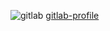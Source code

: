 <!--
**MarselGazizov/MarselGazizov** is a ✨ _special_ ✨ repository because its `README.md` (this file) appears on your GitHub profile.

Here are some ideas to get you started:

- 🔭 I’m currently working on ...
- 🌱 I’m currently learning ...
- 👯 I’m looking to collaborate on ...
- 🤔 I’m looking for help with ...
- 💬 Ask me about ...
- 📫 How to reach me: ...
- 😄 Pronouns: ...
- ⚡ Fun fact: ...
-->

![gitlab](https://img.icons8.com/external-tal-revivo-shadow-tal-revivo/24/external-gitlab-project-planning-and-source-code-management-logo-shadow-tal-revivo.png)
[gitlab-profile](https://gitlab.com/autoacceleration42)

<!--
### hh


<p align="left">
  <img src="https://leetcard.jacoblin.cool/fastasacheetah144?theme=nord&font=Mako"></img>
</p>
-->
